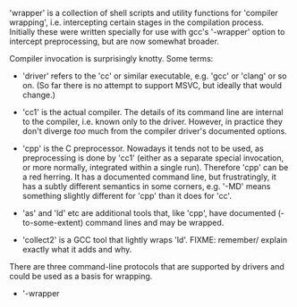 'wrapper' is a collection of shell scripts and utility functions for
'compiler wrapping', i.e. intercepting certain stages in the
compilation process. Initially these were written specially for use
with gcc's '-wrapper' option to intercept preprocessing, but are now
somewhat broader.

Compiler invocation is surprisingly knotty. Some terms:

- 'driver' refers to the 'cc' or similar executable, e.g. 'gcc' or
'clang' or so on. (So far there is no attempt to support MSVC, but
ideally that would change.)

- 'cc1' is the actual compiler. The details of its command line are
internal to the compiler, i.e. known only to the driver. However,  in
practice they don't diverge *too* much from the compiler  driver's
documented options.

- 'cpp' is the C preprocessor. Nowadays it tends not to be used, as
preprocessing is done by 'cc1' (either as a separate special
invocation, or more normally, integrated within a single run).
Therefore 'cpp' can be a red herring. It has a documented command line,
but frustratingly, it has a subtly different semantics in  some corners,
e.g. '-MD' means something slightly different for  'cpp' than it does
for 'cc'.

- 'as' and 'ld' etc are additional tools that, like 'cpp', have
documented (-to-some-extent) command lines and may be wrapped.

- 'collect2' is a GCC tool that lightly wraps 'ld'. FIXME: remember/
explain exactly what it adds and why.

There are three command-line protocols that are supported by
drivers and could be used as a basis for wrapping.

- '-wrapper <script>': only GCC supports this, but it is the
easiest to use. For any tool that would ordinarily be run by the
driver, <script> is run, with

- '-###': both Clang and GCC also supports this. It simply dumps
the list of commands that would be run, but does not run them.

- '-Bprefix': changes the path prefix in which the driver looks for
its subservient tools such as 'cc1'. Both GCC and Clang support
this. With Clang, 'prefix' need not be a directory (but often is).

The usual issue with wrapping is that the above features may
already be used in any given build system, to perform its own
wrapping or introspection. To add one more layer of
wrapping/introspection therefore requires some finesse.

Currently 'wrapper' supports only the '-wrapper' protocol, but
support the others is desired also.

The main usage of 'wrapper' is to run or include it while setting
variables such as CPPWRAP or ASWRAP, to commands or shell functions
that should be used.

There is also some OCaml code in src/ which implements similar
rewriting of cpp (only) command lines. The main motivation was to
allow writing a 'cilpp' tool as a simpler driver of CIL
(alternative to the 'cilly' Perl script).

Some known client tools of 'wrapper' are:

- constructor-priority-checker (see example/; also used by liballocs build; uses CC1WRAP)

- cilpp  (in this repo; uses CPPWRAP)

- cccppp (in this repo; uses CPPWRAP)

- dbgcov (external; uses CPP)

- liballocs (allocs-wrapper: wraps 'as' using ASWRAP and defines 'my_cc1' but curiously does not set CC1WRAP)

TODO:

- test cases
    - how to test 'wrapper'? one big test is that it can compile a large codebase
- heed only *WRAP options; eliminate CPP
- renamings: CC1WRAP => CCWRAP (and rewrite options to driver form), CPPWRAP can stay as-is? (precedent: GNU Make defaults $(CPP) to 'cc -E')
- completely eliminate 'cpp' handling? what if we really do want to fake the preprocessor, e.g. in a build system that runs 'cpp'?
- compiler_args.ml:
   - firstly, make it correct w.r.t. whether it's processing cpp or driver command lines
   - secondly, can we eliminate this whole thing? it is used only by dbgcov, cilpp, cccppp
- cilpp:
   - firstly, rename to 'cilc' and make it a substitute only for cc -E (or, trivially, cc -MM?) command lines
   - secondly, restore the option to run it in place of 'cpp' if run as 'cilpp' (use Sys.argv.(0)) -- optional!
       - might be trivial! does/should it behaviour vary, whether it's given "-E <cc opts>" or "<cpp opts>"?
         It needs to run the "real" preprocessor.
